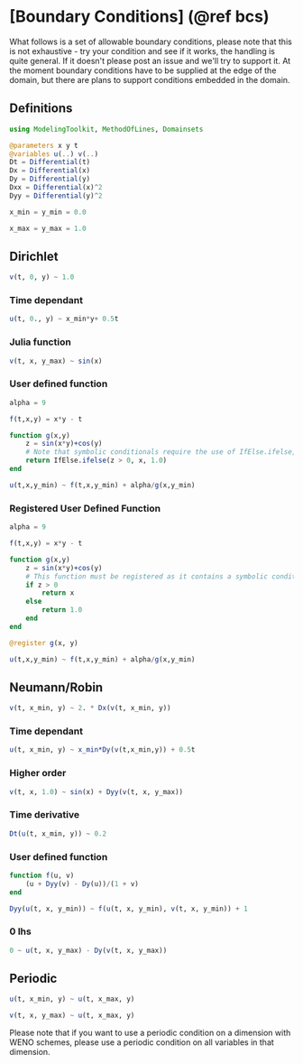 # [Boundary Conditions] (@ref bcs)

What follows is a set of allowable boundary conditions, please note that this is not exhaustive - try your condition and see if it works, the handling is quite general. If it doesn't please post an issue and we'll try to support it. At the moment boundary conditions have to be supplied at the edge of the domain, but there are plans to support conditions embedded in the domain.

## Definitions
```julia
using ModelingToolkit, MethodOfLines, Domainsets

@parameters x y t
@variables u(..) v(..)
Dt = Differential(t)
Dx = Differential(x)
Dy = Differential(y)
Dxx = Differential(x)^2
Dyy = Differential(y)^2

x_min = y_min = 0.0

x_max = y_max = 1.0
```

## Dirichlet
```julia
v(t, 0, y) ~ 1.0
```
### Time dependant
```julia
u(t, 0., y) ~ x_min*y+ 0.5t
```
### Julia function
```julia
v(t, x, y_max) ~ sin(x)
```
### User defined function
```julia
alpha = 9

f(t,x,y) = x*y - t

function g(x,y) 
    z = sin(x*y)+cos(y)
    # Note that symbolic conditionals require the use of IfElse.ifelse, or registration
    return IfElse.ifelse(z > 0, x, 1.0)
end

u(t,x,y_min) ~ f(t,x,y_min) + alpha/g(x,y_min)
```
### Registered User Defined Function
```julia
alpha = 9

f(t,x,y) = x*y - t

function g(x,y) 
    z = sin(x*y)+cos(y)
    # This function must be registered as it contains a symbolic conditional
    if z > 0
        return x
    else
        return 1.0
    end
end

@register g(x, y)

u(t,x,y_min) ~ f(t,x,y_min) + alpha/g(x,y_min)
```
## Neumann/Robin
```julia
v(t, x_min, y) ~ 2. * Dx(v(t, x_min, y))
```
### Time dependant
```julia
u(t, x_min, y) ~ x_min*Dy(v(t,x_min,y)) + 0.5t
```
### Higher order
```julia
v(t, x, 1.0) ~ sin(x) + Dyy(v(t, x, y_max))
```
### Time derivative
```julia
Dt(u(t, x_min, y)) ~ 0.2
```
### User defined function
```julia
function f(u, v)
    (u + Dyy(v) - Dy(u))/(1 + v)
end

Dyy(u(t, x, y_min)) ~ f(u(t, x, y_min), v(t, x, y_min)) + 1
```
### 0 lhs
```julia
0 ~ u(t, x, y_max) - Dy(v(t, x, y_max))
```

## Periodic
```julia
u(t, x_min, y) ~ u(t, x_max, y)

v(t, x, y_max) ~ u(t, x_max, y)
```
Please note that if you want to use a periodic condition on a dimension with WENO schemes, please use a periodic condition on all variables in that dimension.